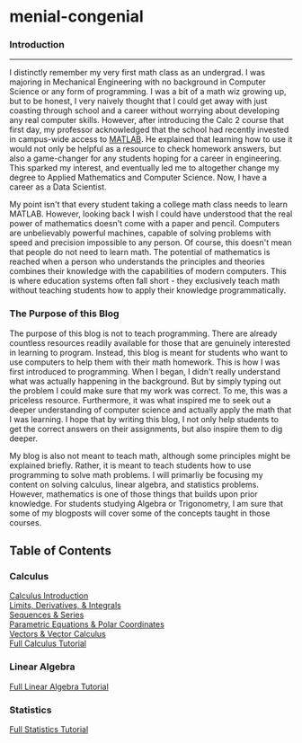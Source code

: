 # menial-congenial
### Introduction
_______________________

I distinctly remember my very first math class as an undergrad. I was majoring in Mechanical Engineering with no background in Computer Science or any form of programming. I was a bit of a math wiz growing up, but to be honest, I very naively thought that I could get away with just coasting through school and a career without worrying about developing any real computer skills. However, after introducing the Calc 2 course that first day, my professor acknowledged that the school had recently invested in campus-wide access to [MATLAB]( https://www.mathworks.com/products/matlab.html). He explained that learning how to use it would not only be helpful as a resource to check homework answers, but also a game-changer for any students hoping for a career in engineering. This sparked my interest, and eventually led me to altogether change my degree to Applied Mathematics and Computer Science. Now, I have a career as a Data Scientist.

My point isn't that every student taking a college math class needs to learn MATLAB. However, looking back I wish I could have understood that the real power of mathematics doesn't come with a paper and pencil. Computers are unbelievably powerful machines, capable of solving problems with speed and precision impossible to any person. Of course, this doesn't mean that people do not need to learn math. The potential of mathematics is reached when a person who understands the principles and theories combines their knowledge with the capabilities of modern computers. This is where education systems often fall short - they exclusively teach math without teaching students how to apply their knowledge programmatically.

### **The Purpose of this Blog**

The purpose of this blog is not to teach programming. There are already countless resources readily available for those that are genuinely interested in learning to program. Instead, this blog is meant for students who want to use computers to help them with their math homework. This is how I was first introduced to programming. When I began, I didn't really understand what was actually happening in the background. But by simply typing out the problem I could make sure that my work was correct. To me, this was a priceless resource. Furthermore, it was what inspired me to seek out a deeper understanding of computer science and actually apply the math that I was learning. I hope that by writing this blog, I not only help students to get the correct answers on their assignments, but also inspire them to dig deeper.

My blog is also not meant to teach math, although some principles might be explained briefly. Rather, it is meant to teach students how to use programming to solve math problems. I will primarliy be focusing my content on solving calculus, linear algebra, and statistics problems. However, mathematics is one of those things that builds upon prior knowledge. For students studying Algebra or Trigonometry, I am sure that some of my blogposts will cover some of the concepts taught in those courses.
## Table of Contents
### Calculus

[Calculus Introduction](tutorials/calculus/calc_intro.ipynb) <br>
[Limits, Derivatives, & Integrals](tutorials/calculus/lmt_diff_int.ipynb) <br>
[Sequences & Series](tutorials/calculus/seq_ser.ipynb) <br>
[Parametric Equations & Polar Coordinates](tutorials/calculus/par_pol.ipynb) <br>
[Vectors & Vector Calculus](tutorials/calculus/vectors.ipynb) <br>
[Full Calculus Tutorial](tutorials/calculus/calculus_tutorial.ipynb)

### Linear Algebra
[Full Linear Algebra Tutorial](tutorials/linear_algebra/la_tutorial.ipynb)
### Statistics
[Full Statistics Tutorial](tutorials/statistics/stats_tutorial.rmd)
